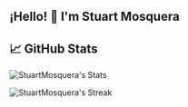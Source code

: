 ## ¡Hello! :wave: I'm Stuart Mosquera

## :chart_with_upwards_trend: GitHub Stats

![StuartMosquera's Stats](https://github-readme-stats.vercel.app/api?username=StuartMosquera&theme=dark&show_icons=true&hide_border=false&count_private=true)

![StuartMosquera's Streak](https://github-readme-streak-stats.herokuapp.com/?user=StuartMosquera&theme=dark&hide_border=false)
